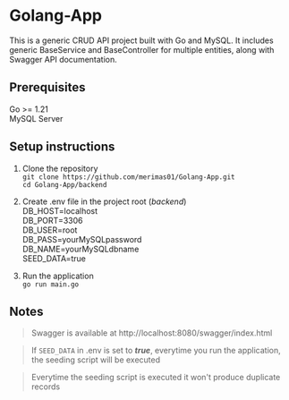 # Golang-App
This is a generic CRUD API project built with Go and MySQL. It includes generic BaseService and BaseController for multiple entities, along with Swagger API documentation.

## Prerequisites
Go >= 1.21  
MySQL Server 

## Setup instructions

1. Clone the repository  
`git clone https://github.com/merimas01/Golang-App.git`  
`cd Golang-App/backend`  

2. Create .env file in the project root (*backend*)      
DB_HOST=localhost  
DB_PORT=3306  
DB_USER=root  
DB_PASS=yourMySQLpassword  
DB_NAME=yourMySQLdbname  
SEED_DATA=true  

3. Run the application  
`go run main.go`  

## Notes
> Swagger is available at http://localhost:8080/swagger/index.html

> If `SEED_DATA` in .env is set to ***true***, everytime you run the application, the seeding script will be executed 

> Everytime the seeding script is executed it won't produce duplicate records

